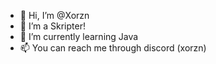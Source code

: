 - 👋 Hi, I’m @Xorzn
- 👀 I’m a Skripter!
- 🌱 I’m currently learning Java
- 📫 You can reach me through discord (xorzn)

